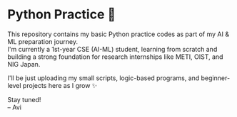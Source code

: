 # Python Practice 🚀

This repository contains my basic Python practice codes as part of my AI & ML preparation journey.  
I'm currently a 1st-year CSE (AI-ML) student, learning from scratch and building a strong foundation for research internships like METI, OIST, and NIG Japan.

I'll be just uploading my small scripts, logic-based programs, and beginner-level projects here as I grow ✨

Stay tuned!  
– Avi